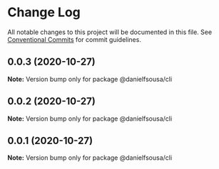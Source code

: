 # Change Log

All notable changes to this project will be documented in this file.
See [Conventional Commits](https://conventionalcommits.org) for commit guidelines.

## 0.0.3 (2020-10-27)

**Note:** Version bump only for package @danielfsousa/cli





## 0.0.2 (2020-10-27)

**Note:** Version bump only for package @danielfsousa/cli





## 0.0.1 (2020-10-27)

**Note:** Version bump only for package @danielfsousa/cli
